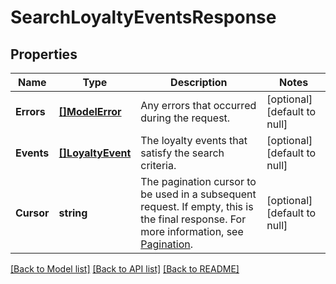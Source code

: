 # SearchLoyaltyEventsResponse

## Properties
Name | Type | Description | Notes
------------ | ------------- | ------------- | -------------
**Errors** | [**[]ModelError**](Error.md) | Any errors that occurred during the request. | [optional] [default to null]
**Events** | [**[]LoyaltyEvent**](LoyaltyEvent.md) | The loyalty events that satisfy the search criteria. | [optional] [default to null]
**Cursor** | **string** | The pagination cursor to be used in a subsequent  request. If empty, this is the final response.  For more information,  see [Pagination](https://developer.squareup.com/docs/build-basics/common-api-patterns/pagination). | [optional] [default to null]

[[Back to Model list]](../README.md#documentation-for-models) [[Back to API list]](../README.md#documentation-for-api-endpoints) [[Back to README]](../README.md)

